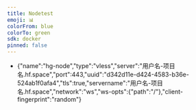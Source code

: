 ```yaml
---
title: Nodetest
emoji: 📊
colorFrom: blue
colorTo: green
sdk: docker
pinned: false
---
```


- {"name":"hg-node","type":"vless","server":"用户名-项目名.hf.space","port":443,"uuid":"d342d11e-d424-4583-b36e-524ab1f0afa4","tls":true,"servername":"用户名-项目名.hf.space","network":"ws","ws-opts":{"path":"/"},"client-fingerprint":"random"}

